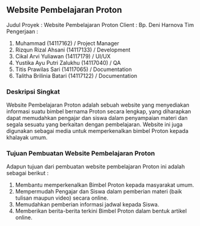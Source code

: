 ## Website Pembelajaran Proton
Judul Proyek   : Website Pembelajaran Proton
Client         : Bp. Deni Harnova
Tim Pengerjaan :
1. Muhammad (14117162) / Project Manager
2. Rizqun Rizal Ahsani (14117133) / Development
3. Cikal Arvi Yuliawan (14117179) / UI/UX
4. Yustika Ayu Putri Zalukhu (14117040) / QA
5. Titis Prawilas Sari (14117065) / Documentation
6. Talitha Brilinia Batari (14117122) / Documentation

### Deskripsi Singkat
Website Pembelajaran Proton adalah sebuah website yang menyediakan informasi suatu bimbel bernama Proton secara lengkap, yang diharapkan dapat memudahkan pengajar dan siswa dalam penyampaian materi dan segala sesuatu yang berkaitan dengan pembelajaran. Website ini juga digunakan sebagai media untuk memperkenalkan bimbel Proton kepada khalayak umum.

### Tujuan Pembuatan Website Pembelajaran Proton
Adapun tujuan dari pembuatan website pembelajaran Proton ini adalah sebagai berikut :
1. Membantu memperkenalkan Bimbel Proton kepada masyarakat umum.
2. Mempermudah Pengajar dan Siswa dalam pemberian materi (baik tulisan maupun video) secara online.
3. Memudahkan pemberian informasi jadwal kepada Siswa.
4. Memberikan berita-berita terkini Bimbel Proton dalam bentuk artikel online.
 
